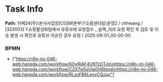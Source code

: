 # Task Info

**Path:** 카페24(주)\본사사업장\[CG]MI본부\Y쇼핑센터팀\운영2 / chhwang / [323003] Y쇼핑활성화팀에서 유튜브에 요청접수 _ 슬랙_지라 요청 확인 후 검토 및 이슈 발생 시 확인후 유튜브 이슈인 경우 요청 / 2025-09-01_00-00-00

### BPMN
- ["https://n8n-mi-046-web.hanpda.com/workflow/6OyRlAF4U97zDTJq\nhttps://n8n-mi-046-web.hanpda.com/workflow/C2X7w5sUlaGH6bma\nhttps://n8n-mi-046-web.hanpda.com/workflow/RLxoFB6LeoyCQJuy"]


